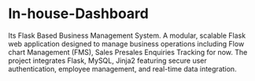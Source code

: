 # In-house-Dashboard
Its Flask Based Business Management System.  A modular, scalable Flask web application designed to manage business operations including Flow chart Management (FMS), Sales Presales Enquiries Tracking for now. The project integrates Flask, MySQL, Jinja2 featuring secure user authentication, employee management, and real-time data integration.
